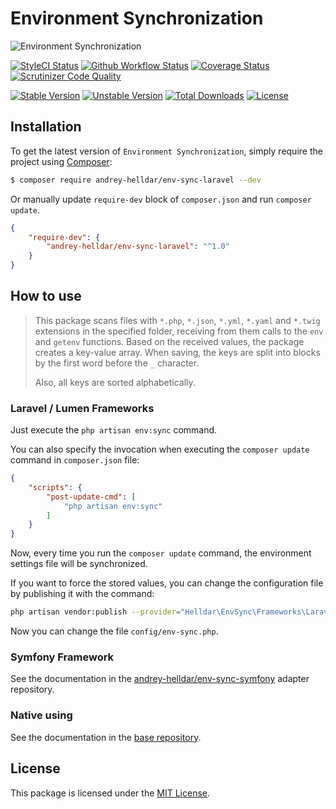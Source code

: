 # Environment Synchronization

<img src="https://preview.dragon-code.pro/TheDragonCode/env-sync.svg?brand=laravel" alt="Environment Synchronization"/>

[![StyleCI Status][badge_styleci]][link_styleci]
[![Github Workflow Status][badge_build]][link_build]
[![Coverage Status][badge_coverage]][link_scrutinizer]
[![Scrutinizer Code Quality][badge_quality]][link_scrutinizer]

[![Stable Version][badge_stable]][link_packagist]
[![Unstable Version][badge_unstable]][link_packagist]
[![Total Downloads][badge_downloads]][link_packagist]
[![License][badge_license]][link_license]


## Installation

To get the latest version of `Environment Synchronization`, simply require the project using [Composer](https://getcomposer.org):

```bash
$ composer require andrey-helldar/env-sync-laravel --dev
```

Or manually update `require-dev` block of `composer.json` and run `composer update`.

```json
{
    "require-dev": {
        "andrey-helldar/env-sync-laravel": "^1.0"
    }
}
```

## How to use

> This package scans files with `*.php`, `*.json`, `*.yml`, `*.yaml` and `*.twig` extensions in the specified folder, receiving from them calls to the `env` and `getenv` functions.
> Based on the received values, the package creates a key-value array. When saving, the keys are split into blocks by the first word before the `_` character.
>
> Also, all keys are sorted alphabetically.

### Laravel / Lumen Frameworks

Just execute the `php artisan env:sync` command.

You can also specify the invocation when executing the `composer update` command in `composer.json` file:

```json
{
    "scripts": {
        "post-update-cmd": [
            "php artisan env:sync"
        ]
    }
}
```

Now, every time you run the `composer update` command, the environment settings file will be synchronized.

If you want to force the stored values, you can change the configuration file by publishing it with the command:

```bash
php artisan vendor:publish --provider="Helldar\EnvSync\Frameworks\Laravel\ServiceProvider"
```

Now you can change the file `config/env-sync.php`.

### Symfony Framework

See the documentation in the [andrey-helldar/env-sync-symfony](https://github.com/andrey-helldar/env-sync-symfony) adapter repository.

### Native using

See the documentation in the [base repository](https://github.com/andrey-helldar/env-sync).


## License

This package is licensed under the [MIT License](LICENSE).


[badge_build]:          https://img.shields.io/github/workflow/status/andrey-helldar/env-sync-laravel/phpunit?style=flat-square

[badge_downloads]:      https://img.shields.io/packagist/dt/andrey-helldar/env-sync-laravel.svg?style=flat-square

[badge_license]:        https://img.shields.io/packagist/l/andrey-helldar/env-sync-laravel.svg?style=flat-square

[badge_coverage]:       https://img.shields.io/scrutinizer/coverage/g/andrey-helldar/env-sync-laravel.svg?style=flat-square

[badge_quality]:        https://img.shields.io/scrutinizer/g/andrey-helldar/env-sync-laravel.svg?style=flat-square

[badge_stable]:         https://img.shields.io/github/v/release/andrey-helldar/env-sync-laravel?label=stable&style=flat-square

[badge_styleci]:        https://styleci.io/repos/334284814/shield

[badge_unstable]:       https://img.shields.io/badge/unstable-dev--main-orange?style=flat-square

[link_build]:           https://github.com/andrey-helldar/env-sync-laravel/actions

[link_license]:         LICENSE

[link_packagist]:       https://packagist.org/packages/andrey-helldar/env-sync-laravel

[link_scrutinizer]:     https://scrutinizer-ci.com/g/andrey-helldar/env-sync-laravel/?branch=main

[link_styleci]:         https://github.styleci.io/repos/334284814
